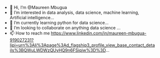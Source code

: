 - 👋 Hi, I’m @Maureen Mbugua
- 👀 I’m interested in data analysis, data science, machine learning, Artificial intelligence...
- 🌱 I’m currently learning python for data science...
- 💞️ I’m looking to collaborate on anything data science ...
- 📫 How to reach me https://www.linkedin.com/in/maureen-mbugua-919027231?lipi=urn%3Ali%3Apage%3Ad_flagship3_profile_view_base_contact_details%3BQWuLWDWzQUyHQ9n6FSiqjw%3D%3D...

<!---
Mbuguamaureen01/Mbuguamaureen01 is a ✨ special ✨ repository because its `README.md` (this file) appears on your GitHub profile.
You can click the Preview link to take a look at your changes.
--->
